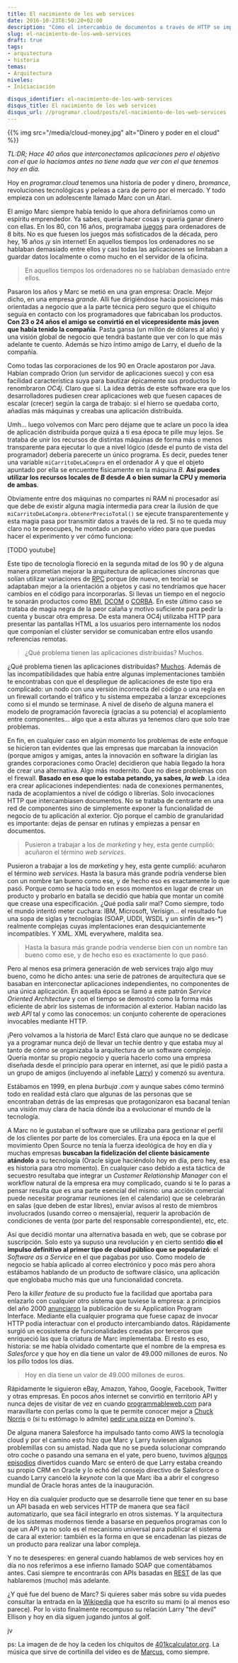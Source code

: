 ```yaml
---
title: El nacimiento de los web services
date: 2016-10-23T8:50:20+02:00
description: "Cómo el intercambio de documentos a través de HTTP se impuso como mecanismo de comuniación entre aplicaciones."
slug: el-nacimiento-de-los-web-services
draft: true
tags:
- arquitectura
- historia
temas:
- Arquitectura
niveles:
- Iniciaciación

disqus_identifier: el-nacimiento-de-los-web-services
disqus_title: El nacimiento de los web services
disqus_url: //programar.cloud/posts/el-nacimiento-de-los-web-services
---
```


{{% img src="/media/cloud-money.jpg" alt="Dinero y poder en el cloud" %}}

*TL:DR; Hace 40 años que interconectamos aplicaciones pero el objetivo con el que lo hacíamos antes no tiene nada que ver con el que tenemos hoy en día.*

Hoy en *programar.cloud* tenemos una historia de poder y dinero, *bromance*, revoluciones tecnológicas y peleas a cara de perro por el mercado. Y todo empieza con un adolescente llamado Marc con un Atari.<!--more-->

El amigo Marc siempre había tenido lo que ahora definiríamos como un espíritu emprendedor. Ya sabes, quería hacer cosas y quería ganar dinero con ellas. En los 80, con 16 años, programaba [juegos](https://www.youtube.com/watch?v=d1obsZwaB04) para ordenadores de 8 bits. No es que fuesen los juegos más sofisticados de la década, pero hey, 16 años ¡y sin internet! En aquellos tiempos los ordenadores no se hablaban demasiado entre ellos y casi todas las aplicaciones se limitaban a guardar datos localmente o como mucho en el servidor de la oficina.

> En aquellos tiempos los ordenadores no se hablaban demasiado entre ellos.

Pasaron los años y Marc se metió en una gran empresa: Oracle. Mejor dicho, en una empresa *grande*. Allí fue dirigiéndose hacia posiciones más orientadas a negocio que a la parte técnica pero seguro que el chiquito seguía en contacto con los programadores que fabricaban los productos. **Con 23 o 24 años el amigo se convirtió en el vicepresidente más joven que había tenido la compañía**. Pasta gansa (un millón de dólares al año) y una visión global de negocio que tendrá bastante que ver con lo que más adelante te cuento. Además se hizo íntimo amigo de Larry, el dueño de la compañía. 

Como todas las corporaciones de los 90 en Oracle apostaron por Java. Habían comprado Orion (un servidor de aplicaciones sueco) y con esa facilidad característica suya para bautizar épicamente sus productos lo renombraron  *OC4j*. Claro que sí. La idea detrás de este software era que los desarrolladores pudiesen crear aplicaciones web que fuesen capaces de escalar (crecer) según la carga de trabajo: si el hierro se quedaba corto, añadías más máquinas y creabas una aplicación distribuída. 

Umh... luego volvemos con Marc pero déjame que te aclare un poco la idea de aplicación distribuída porque quizá a ti esa época te pille muy lejos. Se trataba de unir los recursos de distintas máquinas de forma más o menos transparente para ejecutar lo que a nivel lógico (desde el punto de vista del programador) debería parecerte un único programa. Es decir, puedes tener una variable ```miCarritoDeLaCompra``` en el ordenador *A* y que el objeto apuntado por ella se encuentre físicamente en la máquina *B*. **Así puedes utilizar los recursos locales de *B* desde *A* o bien sumar la CPU y memoria de ambas**.

Obviamente entre dos máquinas no compartes ni RAM ni procesador así que debe de existir alguna magia intermedia para crear la ilusión de que ```miCarritoDeLaCompra.obtenerPrecioTotal()``` se ejecute transparentemente y esta magia pasa por transmitir datos a través de la red. Si no te queda muy claro no te preocupes, he montado un pequeño vídeo para que puedas hacer el experimento y ver cómo funciona:

[TODO youtube]

Este tipo de tecnología floreció en la segunda mitad de los 90 y de alguna manera prometían mejorar la arquitectura de aplicaciones síncronas que solían utilizar variaciones de [RPC](https://en.wikipedia.org/wiki/Remote_procedure_call#History_and_origins) porque (de nuevo, en teoría) se adaptaban mejor a la orientación a objetos y casi no tendríamos que hacer cambios en el código para incorporarlas. Si llevas un tiempo en el negocio te sonarán productos como [RMI](https://es.wikipedia.org/wiki/Java_Remote_Method_Invocation), [DCOM](https://es.wikipedia.org/wiki/Modelo_de_Objetos_de_Componentes_Distribuidos) o [CORBA](//c2.com/cgi/wiki?WhatsWrongWithCorba). En este último caso se trataba de magia negra de la peor calaña y motivo suficiente para pedir la cuenta y buscar otra empresa.  De esta manera OC4j utilizaba HTTP para presentar las pantallas HTML a los usuarios pero internamente los nodos que componían el clúster servidor se comunicaban entre ellos usando referencias remotas.

> ¿Qué problema tienen las aplicaciones distribuídas? Muchos.

¿Qué problema tienen las aplicaciones distribuídas? [Muchos](//queue.acm.org/detail.cfm?id=1142044). Además de las incompatibilidades que había entre algunas implementaciones también te encontrabas con que el despliegue de aplicaciones de este tipo era complicado: un nodo con una versión incorrecta del código o una regla en un firewall cortando el tráfico y tu sistema empezaba a lanzar excepciones como si el mundo se terminase. A nivel de diseño de alguna manera el modelo de programación favorecía (gracias a su potencia) el acoplamiento entre componentes... algo que a esta alturas ya tenemos claro que solo trae problemas. 

En fin, en cualquier caso en algún momento los problemas de este enfoque se hicieron tan evidentes que las empresas que marcaban la innovación (porque amigos y amigas, antes la innovación en software la dirigían las grandes corporaciones como Oracle) decidieron que había llegado la hora de crear una alternativa. Algo más modernito. Que no diese problemas con el firewall. **Basado en eso que lo estaba petando, ya sabes, *la web***. La idea era crear aplicaciones independientes: nada de conexiones permanentes, nada de acoplamientos a nivel de código o librerías. Solo invocaciones HTTP que intercambiasen documentos. No se trataba de centrarte en una red de componentes sino de simplemente exponer la funcionalidad de negocio de tu aplicación al exterior. Ojo porque el cambio de granularidad es importante: dejas de pensar en rutinas y empiezas a pensar en documentos.

> Pusieron a trabajar a los de *marketing* y hey, esta gente cumplió: acuñaron el término *web services*.

Pusieron a trabajar a los de *marketing* y hey, esta gente cumplió: acuñaron el término *web services*. Hasta la basura más grande podría venderse bien con un nombre tan bueno como ese, y de hecho eso es exactamente lo que pasó. Porque como se hacía todo en esos momentos en lugar de crear un producto y probarlo en batalla se decidió que había que montar un comité que crease una especificación. ¿Qué podía salir mal? Como siempre, todo el mundo intentó meter cuchara: IBM, Microsoft, Verisign... el resultado fue una sopa de siglas y tecnologías (SOAP, UDDI, WSDL y un sinfín de ws-*) realmente complejas cuyas implentaciones eran desquiciantemente incompatibles. Y XML. XML everywhere, maldita sea. 

> Hasta la basura más grande podría venderse bien con un nombre tan bueno como ese, y de hecho eso es exactamente lo que pasó.

Pero al menos esa primera generación de web services trajo algo muy bueno, como he dicho antes: una serie de patrones de arquitectura que se basaban en interconectar aplicaciones independientes, no componentes de una única aplicación. En aquella época se llamó a este patrón *Service Oriented Architecture* y con el tiempo se demostró como la forma más eficiente de abrir los sistemas de información al exterior. Habían nacido las *web API* tal y como las conocemos: un conjunto coherente de operaciones invocables mediante HTTP.

¡Pero volvamos a la historia de Marc! Está claro que aunque no se dedicase ya a programar nunca dejó de llevar un techie dentro y que estaba muy al tanto de cómo se organizaba la arquitectura de un software complejo. Quería montar su propio negocio y quería hacerlo como una empresa diseñada desde el principio para operar en internet, así que le pidió pasta a un grupo de amigos (incluyendo al inefable [Larry](//www.expansion.com/economia-digital/protagonistas/2016/09/01/57c6f20be2704e34778b45b1.html)) y comenzó su aventura. 

Estábamos en 1999, en plena *burbuja .com* y aunque sabes cómo terminó todo en realidad está claro que algunas de las personas que se encontraban detrás de las empresas que protagonizaron esa bacanal tenían una visión muy clara de hacia dónde iba a evolucionar el mundo de la tecnología.

A Marc no le gustaban el software que se utilizaba para gestionar el perfil de los clientes por parte de los comerciales. Era una época en la que el movimiento Open Source no tenía la fuerza ideológica de hoy en día y muchas empresas **buscaban la fidelización del cliente básicamente atándolo** a su tecnología (Oracle sigue haciéndolo hoy en día, pero hey, esa es historia para otro momento). En cualquier caso debido a esta táctica de secuestro resultaba que integrar un *Customer Relationship Manager* con el workflow natural de la empresa era muy complicado, cuando si te lo paras a pensar resulta que es una parte esencial del mismo: una acción comercial puede necesitar programar reuniones (en el calendario) que se celebrarán en salas (que deben de estar libres), enviar avisos al resto de miembros involucrados (usando correo o mensajería), requerir la aprobación de condiciones de venta (por parte del responsable correspondiente), etc, etc.

Así que decidió montar una alternativa basada en web, que se cobrase por suscripción. Solo esto ya supuso una revolución y en cierto sentido **dio el impulso definitivo al primer tipo de cloud público que se popularizó**: el *Software as a Service* en el que pagabas por uso. Como modelo de negocio se había aplicado al correo electrónico y poco más pero ahora estábamos hablando de un producto de software clásico, una aplicación que englobaba mucho más que una funcionalidad concreta. 

Pero la *killer feature* de su producto fue la facilidad que aportaba para enlazarlo con cualquier otro sistema que tuviese la empresa: a principios del año 2000 [anunciaron](//www.prnewswire.com/news-releases/salesforcecom-launches-at-demo-with-over-150-customers-72423997.html) la publicación de su Application Program Interface. Mediante ella cualquier programa que fuese capaz de invocar HTTP podía interactuar con el producto intercambiando datos. Rápidamente surgió un ecosistema de funcionalidades creadas por terceros que enriqueció las que la criatura de Marc implementaba. El resto es eso, historia: se me había olvidado comentarte que el nombre de la empresa es *Salesforce* y que hoy en día tiene un valor de 49.000 millones de euros. No los pillo todos los días.

> Hoy en día tiene un valor de 49.000 millones de euros.

Rápidamente le siguieron eBay, Amazon, Yahoo, Google, Facebook, Twitter y otras empresas. En pocos años internet se convirtió en territorio API y nunca dejes de visitar de vez en cuando [programmableweb.com](//programmableweb.com) para maravillarte con perlas como la que te permite conocer mejor a [Chuck Norris](//www.programmableweb.com/api/chuck-norris-facts) o (si tu estómago lo admite) [pedir una pizza](//www.programmableweb.com/mashup/dom-dominos-pizza) en Domino's.

De alguna manera Salesforce ha impulsado tanto como AWS la tecnología cloud y por el camino esto hizo que Marc y Larry tuviesen algunos problemillas con su amistad. Nada que no se pueda solucionar comprando otro coche o pasando una semana en el yate, pero bueno, tuvimos [algunos episodios](//www.buscocrm.com/benioff-dissed.php) divertidos cuando Marc se enteró de que Larry estaba creando su propio CRM en Oracle y lo echó del consejo directivo de Salesforce o cuando Larry canceló la *keynote* con la que Marc iba a abrir el congreso mundial de Oracle horas antes de la inauguración.

Hoy en día cualquier producto que se desarrolle tiene que tener en su base un API basada en web services HTTP de manera que sea fácil automatizarlo, que sea fácil integrarlo en otros sistemas. Y la arquitectura de los sistemas modernos tiende a basarse en pequeños programas con lo que un API ya no solo es el mecanismo universal para publicar el sistema de cara al exterior: también es la forma en que se encadenan las piezas de un producto para realizar una labor compleja.

Y no te desesperes: en general cuando hablamos de web services hoy en día no nos referimos a ese infierno llamado SOAP que comentábamos antes. Casi siempre te encontrarás con APIs basadas en [REST](https://es.wikipedia.org/wiki/Representational_State_Transfer) de las que hablaremos (mucho) más adelante.

¿Y qué fue del bueno de Marc? Si quieres saber más sobre su vida puedes consultar la entrada en la [Wikipedia](https://en.wikipedia.org/wiki/Marc_Benioff) que ha escrito su mami (o al menos eso parece). Por lo visto finalmente recompuso su relación Larry "the devil" Ellison y hoy en día siguen jugando juntos al golf.

jv


ps: La imagen de de hoy la ceden los chiquitos de [401kcalculator.org](//401kcalculator.org). La música que sirve de cortinilla del vídeo es de [Marcus](https://soundcloud.com/musicbymarcus/promo-music-inspiational), como siempre.











